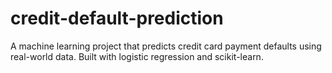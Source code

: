 # credit-default-prediction
A machine learning project that predicts credit card payment defaults using real-world data. Built with logistic regression and scikit-learn.
